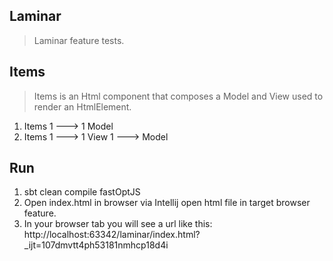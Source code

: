 Laminar
-------
>Laminar feature tests.

Items
-----
>Items is an Html component that composes a Model and View used to render an HtmlElement.

1. Items 1 ---> 1 Model
2. Items 1 ---> 1 View 1 ---> Model

Run
---
1. sbt clean compile fastOptJS
2. Open index.html in browser via Intellij open html file in target browser feature.
3. In your browser tab you will see a url like this: http://localhost:63342/laminar/index.html?_ijt=107dmvtt4ph53181nmhcp18d4i